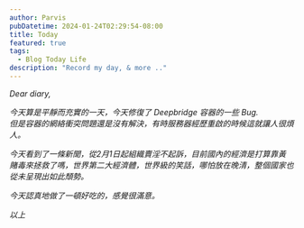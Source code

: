 ```yaml
---
author: Parvis
pubDatetime: 2024-01-24T02:29:54-08:00
title: Today
featured: true
tags:
  - Blog Today Life
description: "Record my day, & more .."
---
```


_Dear diary,_     

_今天算是平靜而充實的一天，今天修復了 Deepbridge 容器的一些 Bug._     
_但是容器的網絡衝突問題還是沒有解決，有時服務器經歷重啟的時候這就讓人很煩人。_     

_今天看到了一條新聞，從2月1日起組織賣淫不起訴，目前國內的經濟是打算靠黃賭毒來拯救了嗎，世界第二大經濟體，世界級的笑話，哪怕放在晚清，整個國家也從未呈現出如此頹勢。_      

_今天認真地做了一頓好吃的，感覺很滿意。_     

_以上_     